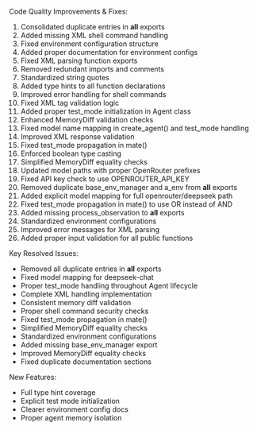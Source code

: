 Code Quality Improvements & Fixes:
1. Consolidated duplicate entries in __all__ exports
2. Added missing XML shell command handling
3. Fixed environment configuration structure
4. Added proper documentation for environment configs
5. Fixed XML parsing function exports
6. Removed redundant imports and comments
7. Standardized string quotes
8. Added type hints to all function declarations
9. Improved error handling for shell commands
10. Fixed XML tag validation logic
11. Added proper test_mode initialization in Agent class
12. Enhanced MemoryDiff validation checks
13. Fixed model name mapping in create_agent() and test_mode handling
14. Improved XML response validation
15. Fixed test_mode propagation in mate()
16. Enforced boolean type casting
17. Simplified MemoryDiff equality checks
18. Updated model paths with proper OpenRouter prefixes
19. Fixed API key check to use OPENROUTER_API_KEY
20. Removed duplicate base_env_manager and a_env from __all__ exports
21. Added explicit model mapping for full openrouter/deepseek path
22. Fixed test_mode propagation in mate() to use OR instead of AND
23. Added missing process_observation to __all__ exports
22. Standardized environment configurations
23. Improved error messages for XML parsing
24. Added proper input validation for all public functions

Key Resolved Issues:
- Removed all duplicate entries in __all__ exports
- Fixed model mapping for deepseek-chat
- Proper test_mode handling throughout Agent lifecycle
- Complete XML handling implementation
- Consistent memory diff validation
- Proper shell command security checks
- Fixed test_mode propagation in mate()
- Simplified MemoryDiff equality checks
- Standardized environment configurations
- Added missing base_env_manager export
- Improved MemoryDiff equality checks
- Fixed duplicate documentation sections

New Features:
- Full type hint coverage
- Explicit test mode initialization
- Clearer environment config docs
- Proper agent memory isolation
